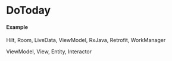 # DoToday

#### Example

Hilt, Room, LiveData, ViewModel, RxJava, Retrofit, WorkManager

ViewModel, View, Entity, Interactor
